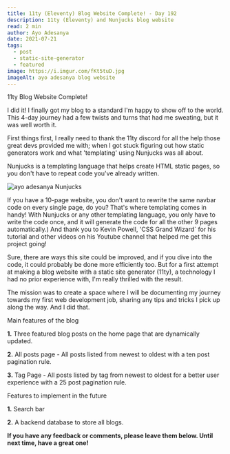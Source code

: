 ```yaml
---
title: 11ty (Eleventy) Blog Website Complete! - Day 192
description: 11ty (Eleventy) and Nunjucks blog website
read: 2 min
author: Ayo Adesanya
date: 2021-07-21
tags:
  - post
  - static-site-generator
  - featured
image: https://i.imgur.com/fKt5tuD.jpg
imageAlt: ayo adesanya blog website
---
```


<div class="snippet__title text-gradient article-special-case bold">11ty Blog Website Complete!</div>

<p>I did it! I finally got my blog to a standard I'm happy to show off to the world. This 4-day journey had a few twists and turns that had me sweating, but it was well worth it.  </p>

<p>First things first, I really need to thank the 11ty discord for all the help those great devs provided me with; when I got stuck figuring out how static generators work and what 'templating' using Nunjucks was all about. </p>

<p>Nunjucks is a templating language that helps create HTML static pages, so you don't have to repeat code you've already written.</p>

<div class="image-block">

<img class="blog-img--2 picture" style="" src="https://i.imgur.com/7zTThYf.jpg" alt="ayo adesanya Nunjucks" title="ayo adesanya Nunjucks" />

</div>

<p>If you have a 10-page website, you don't want to rewrite the same navbar code on every single page, do you? That's where templating comes in handy! With Nunjucks or any other templating language, you only have to write the code once, and it will generate the code for all the other 9 pages automatically.) And thank you to Kevin Powell, 'CSS Grand Wizard` for his tutorial and other videos on his Youtube channel that helped me get this project going!  </p>

<p>Sure, there are ways this site could be improved, and if you dive into the code, it could probably be done more efficiently too. But for a first attempt at making a blog website with a static site generator (11ty),  a technology I had no prior experience with, I'm really thrilled with the result.  </p>

<p>The mission was to create a space where I will be documenting my journey towards my first web development job, sharing any tips and tricks I pick up along the way. And I did that. </p>

<div class="snippet__title text-gradient article-special-case bold">Main features of the blog</div>

<p><b>1.</b> Three featured blog posts on the home page that are dynamically updated.</p>

<p><b>2.</b> All posts page - All posts listed from newest to oldest with a ten post pagination rule.</p>

<p><b>3.</b> Tag Page - All posts listed by tag from newest to oldest for a better user experience with a 25 post pagination rule. </p>

<div class="snippet__title text-gradient article-special-case bold">Features to implement in the future</div>

<p><b>1.</b> Search bar</p>

<p><b>2.</b> A backend database to store all blogs. </p>

<p><b>If you have any feedback or comments, please leave them below. Until next time, have a great one! </b></p>
